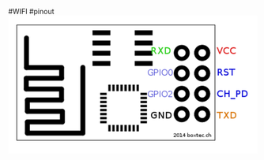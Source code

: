 #WIFI
#pinout
![pinout](https://github.com/Babtsov/learning/blob/master/wifi_mod/Screenshot%202016-11-02%2000.02.48.png)
